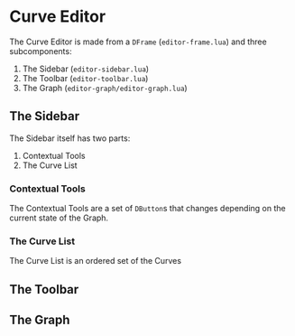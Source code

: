 # Curve Editor

The Curve Editor is made from a `DFrame` (`editor-frame.lua`) and three subcomponents:

1. The Sidebar (`editor-sidebar.lua`)
2. The Toolbar (`editor-toolbar.lua`)
3. The Graph (`editor-graph/editor-graph.lua`)

## The Sidebar

The Sidebar itself has two parts:  

1. Contextual Tools
2. The Curve List

### Contextual Tools

The Contextual Tools are a set of `DButton`s that changes depending on the current state of the Graph.

### The Curve List

The Curve List is an ordered set of the Curves 

## The Toolbar

## The Graph

